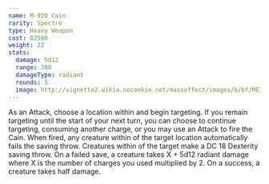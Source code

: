 ```yaml
---
name: M-920 Cain
rarity: Spectre
type: Heavy Weapon
cost: 82500
weight: 22
stats:
  damage: 5d12
  range: 300
  damageType: radiant
  rounds: 5
  image: http://vignette2.wikia.nocookie.net/masseffect/images/b/bf/ME3_Cain_Heavy_Weapon.png/revision/latest?cb=20120317195513
---
```

As an Attack, choose a location within <me-distance length="300" /> and begin targeting. If you remain targeting until
the start of your next turn, you can choose to continue targeting, consuming another charge, or you may use an Attack
to fire the Cain. When fired, any creature within <me-distance length="5" /> of the target location automatically fails
the saving throw. Creatures within <me-distance length="30" /> of the target make a DC 18 Dexterity saving throw.
On a failed save, a creature takes X + 5d12 radiant damage where X is the number of charges you used multiplied by 2.
On a success, a creature takes half damage.
